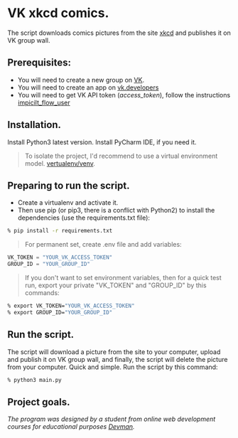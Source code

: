 # VK xkcd comics. 
The script downloads comics pictures from the site [xkcd](https://xkcd.com) and publishes it on VK group wall.
## Prerequisites:
+ You will need to create a new group on [VK](https://vk.com).
+ You will need to create an app on [vk.developers](https://vk.com/dev)
+ You will need to get VK API token (_access_token_), follow the instructions [impicilt_flow_user](https://vk.com/dev/implicit_flow_user) 
## Installation.
Install Python3 latest version. Install PyCharm IDE, if you need it.
> To isolate the project, I'd recommend to use a virtual environment model. [vertualenv/venv](https://docs.python.org/3/library/venv.html).
## Preparing to run the script.
+ Create a virtualenv and activate it.
+ Then use pip (or pip3, there is a conflict with Python2) to install the dependencies (use the requirements.txt file):
```bash
% pip install -r requirements.txt
```
> For permanent set, create .env file and add variables:
```python
VK_TOKEN = "YOUR_VK_ACCESS_TOKEN"
GROUP_ID = "YOUR_GROUP_ID"
```
> If you don't want to set environment variables, then for a quick test run, export your private "VK_TOKEN" and "GROUP_ID" by this commands:
``` bash
% export VK_TOKEN="YOUR_VK_ACCESS_TOKEN"
% export GROUP_ID="YOUR_GROUP_ID"
```
## Run the script.
The script will download a picture from the site to your computer, upload and publish it on VK group wall, and finally, the script will delete the picture from your computer. Quick and simple.
Run the script by this command:
``` bash
% python3 main.py
```
## Project goals.
*The program was designed by a student from online web development courses for educational purposes [Devman](https://dvmn.org).*